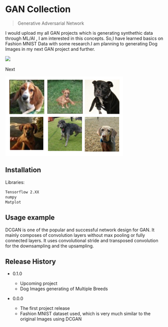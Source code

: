 # GAN Collection
> Generative Adversarial Network

I would upload my all GAN projects which is generating synthethic data through ML/AI , I am interested in this concepts.
So,I have learned basics on Fashion MNIST Data with some research.I am planning to generating Dog Images in my next GAN project and further.

![](https://github.com/humblecoder612/GAN_REPO/blob/master/dcgan_demo.gif)


Next

![](https://github.com/humblecoder612/GAN_REPO/blob/master/__pycache__/dog.png)

## Installation

Libraries:

```
Tensorflow 2.XX
numpy
Matplot

```

## Usage example
DCGAN is one of the popular and successful network design for GAN. It mainly composes of convolution layers without max pooling or fully connected layers. It uses convolutional stride and transposed convolution for the downsampling and the upsampling.


## Release History

* 0.1.0
    * Upcoming project
    * Dog Images generating of Multiple Breeds
    
* 0.0.0
    * The first project release
    * Fashion MNIST dataset used, which is very much similar to the original Images using DCGAN



